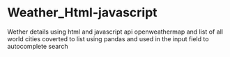 # Weather_Html-javascript
Wether details using html and javascript api openweathermap and list of all world cities coverted to list using pandas and used in the input field to autocomplete search

